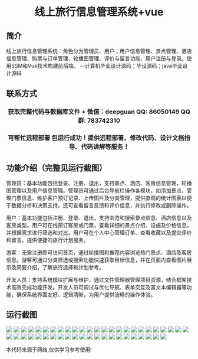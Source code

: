 <p><h1 align="center">线上旅行信息管理系统+vue</h1></p>

## 简介
线上旅行信息管理系统：角色分为管理员、用户；用户信息管理、景点管理、酒店信息管理、购票与订单管理、轮播图管理、评价与留言功能、用户注册与登录。使用SSM和Vue技术构建前后端。    --计算机毕业设计源码；毕设源码；java毕业设计源码


## 联系方式
<p><h3 align="center">获取完整代码与数据库文件 + 微信：deepguan QQ: 86050149 QQ群: 783742310</h3></p>
<p><h3 align="center">可帮忙远程部署 包运行成功！提供远程部署、修改代码、设计文档指导、代码讲解等服务！</h3></p>

## 功能介绍（完整见运行截图）
管理员：基本功能包括登录、注册、退出，支持景点、酒店、客房信息管理，轮播图管理以及用户信息管理。管理员可通过后台导航栏操作各模块，如添加景点、管理门票信息、维护客户预订记录、上传图片及分类管理，提供直观的统计图表以便于数据分析和决策支持。还可查看留言反馈和评价信息，并执行修改或删除操作。

用户：基本功能包括注册、登录、退出，支持浏览和搜索景点信息、酒店信息以及客房类型。用户可在线预订客房或门票，查看详细的景点介绍、设施及价格信息，并根据需求进行筛选和对比。用户可在个人中心管理订单、查看收藏以及提交评价和留言，提供便捷的旅行计划服务。

游客：无需注册即可访问首页，通过轮播图和推荐内容浏览热门景点、酒店及客房信息。游客可通过分类筛选或搜索功能快速获取目标信息，并在页面内查看图片展示及简要介绍，了解旅行选择和计划参考。

开发人员：支持系统模块扩展与维护，通过文件管理器管理项目资源，结合框架技术高效完成功能开发。开发人员可调试与优化导航、表单交互及富文本编辑器等功能，确保系统界面友好、逻辑清晰，为用户提供流畅的操作体验。


## 运行截图
![](img/001.jpg)
![](img/002.jpg)
![](img/003.jpg)
![](img/004.jpg)
![](img/005.jpg)
![](img/006.jpg)
![](img/007.jpg)
![](img/008.jpg)
![](img/009.jpg)
![](img/010.jpg)
![](img/011.jpg)
![](img/012.jpg)
![](img/013.jpg)
![](img/014.jpg)
![](img/015.jpg)
![](img/016.jpg)
![](img/017.jpg)
![](img/018.jpg)
![](img/019.jpg)
![](img/020.jpg)
![](img/021.jpg)
![](img/022.jpg)
![](img/023.jpg)
![](img/024.jpg)
![](img/025.jpg)
![](img/026.jpg)
![](img/027.jpg)
![](img/028.jpg)
![](img/029.jpg)
![](img/030.jpg)
![](img/031.jpg)
![](img/032.jpg)
![](img/033.jpg)
![](img/034.jpg)
![](img/035.jpg)
![](img/036.jpg)
![](img/037.jpg)
![](img/038.jpg)
![](img/039.jpg)
![](img/040.jpg)
![](img/041.jpg)
![](img/042.jpg)
![](img/043.jpg)
![](img/044.jpg)
![](img/045.jpg)
![](img/046.jpg)
![](img/047.jpg)

<p>本代码来源于网络,仅供学习参考使用!</p>
